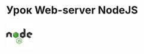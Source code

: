 # Урок Web-server NodeJS
<div>
<img src="./.github/nodejs.svg" alt="Node JS" width="auto" height="70">
</div>